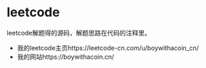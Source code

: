 # leetcode
leetcode解题得的源码，解题思路在代码的注释里。
- 我的leetcode主页https://leetcode-cn.com/u/boywithacoin_cn/
- 我的网站https://boywithacoin.cn/

